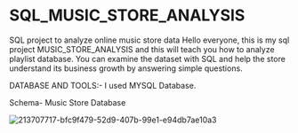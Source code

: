 # SQL_MUSIC_STORE_ANALYSIS
SQL project to analyze online music store data
Hello everyone, this is my sql project MUSIC_STORE_ANALYSIS and this will teach you how to analyze playlist database.
You can examine the dataset with SQL and help the store understand its business growth by answering simple questions.

DATABASE AND TOOLS:-
I used MYSQL Database.

Schema- Music Store Database

![213707717-bfc9f479-52d9-407b-99e1-e94db7ae10a3](https://github.com/user-attachments/assets/b9da054d-13ef-4437-af15-2b5ecd50c6c3)
